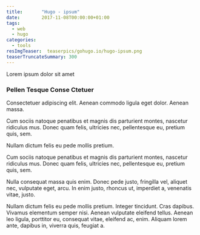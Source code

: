 ```yaml
---
title:       "Hugo - ipsum"
date:        2017-11-08T00:00:00+01:00
tags:
  - web
  - hugo
categories:
  - tools
resImgTeaser:  teaserpics/gohugo.io/hugo-ipsum.png
teaserTruncateSummary: 300
---
```


Lorem ipsum dolor sit amet
### Pellen Tesque Conse Ctetuer

Consectetuer adipiscing elit. Aenean commodo ligula eget dolor. Aenean massa.

Cum sociis natoque penatibus et magnis dis parturient montes, nascetur
ridiculus mus. Donec quam felis, ultricies nec, pellentesque eu,
pretium quis, sem.

Nullam dictum felis eu pede mollis pretium.

<!--more-->

Cum sociis natoque penatibus et magnis dis parturient montes, nascetur
ridiculus mus. Donec quam felis, ultricies nec, pellentesque eu,
pretium quis, sem.

Nulla consequat massa quis enim. Donec pede justo, fringilla vel,
aliquet nec, vulputate eget, arcu. In enim justo, rhoncus ut,
imperdiet a, venenatis vitae, justo.

Nullam dictum felis eu pede mollis pretium. Integer tincidunt. Cras
dapibus. Vivamus elementum semper nisi. Aenean vulputate eleifend
tellus. Aenean leo ligula, porttitor eu, consequat vitae, eleifend ac,
enim. Aliquam lorem ante, dapibus in, viverra quis, feugiat a.

